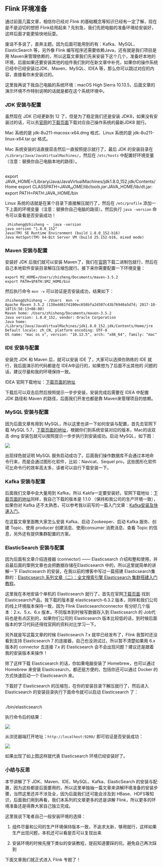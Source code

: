 ## Flink 环境准备

通过前面几篇文章，相信你已经对 Flink 的基础概念等知识已经有一定了解，现在是不是迫切的想把 Flink给用起来？先别急，我们先把电脑的准备环境给安装好，这样后面才能更愉快地玩耍。

废话不多说了，直奔主题。因为后面可能用到的有：Kafka、MySQL、ElasticSearch 等，另外像 Flink 编写程序还需要依赖Java，还有就是我们项目是用 Maven来管理依赖的，所以这篇文章我们先来安装下这个几个，准备好本地的环境，后面如果还要安装其他的组件我们到时在新文章中补充，如果你的操作系统已经中已经安装过JDK、Maven、MySQL、IDEA 等，那么你可以跳过对应的内容，直接看你未安装过的。

这里我再说下我自己电脑的系统环境：macOS High Sierra 10.13.5，后面文章的演示环境不作特别说明的话就是都在这个系统环境中。

### JDK 安装与配置

虽然现在 JDK 已经更新到 12 了，但是为了稳定我们还是安装 JDK8，如果没有安装过的话，可以去[官网](https://www.oracle.com/technetwork/java/javase/downloads/index.html)的[下载页面](https://www.oracle.com/technetwork/java/javase/downloads/jdk8-downloads-2133151.html)下载对应自己操作系统的最新JDK8 就行。

Mac 系统的是 jdk-8u211-macosx-x64.dmg 格式、Linux 系统的是 jdk-8u211-linux-x64.tar.gz 格式。

Mac 系统安装的话直接双击然后一直按照提示就行了，最后 JDK 的安装目录在 `/Library/Java/JavaVirtualMachines/`，然后在 `/etc/hosts` 中配置好环境变量（注意：替换你自己电脑本地的路径）。


​    
    export JAVA_HOME=/Library/Java/JavaVirtualMachines/jdk1.8.0_152.jdk/Contents/Home
    export CLASSPATH=$JAVA_HOME/lib/tools.jar:$JAVA_HOME/lib/dt.jar:
    export PATH=$PATH:$JAVA_HOME/bin


Linux 系统的话就是在某个目录下直接解压就行了，然后在 `/etc/profile` 添加一下上面的环境变量（注意：替换你自己电脑的路径）。然后执行 `java -version` 命令可以查看是否安装成功！

     zhisheng@zhisheng ~  java -version
    java version "1.8.0_152"
    Java(TM) SE Runtime Environment (build 1.8.0_152-b16)
    Java HotSpot(TM) 64-Bit Server VM (build 25.152-b16, mixed mode)


### Maven 安装与配置

安装好 JDK 后我们就可以安装 Maven了，我们在[官网](http://maven.apache.org/download.cgi)下载二进制包就行，然后在自己本地软件安装目录解压压缩包就行。接下来你需要配置一下环境变量：

    export M2_HOME=/Users/zhisheng/Documents/maven-3.5.2
    export PATH=$PATH:$M2_HOME/bin


然后执行命令 `mvn -v` 可以验证是否安装成功，结果如下：

    zhisheng@zhisheng ~ /Users  mvn -v
    Apache Maven 3.5.2 (138edd61fd100ec658bfa2d307c43b76940a5d7d; 2017-10-18T15:58:13+08:00)
    Maven home: /Users/zhisheng/Documents/maven-3.5.2
    Java version: 1.8.0_152, vendor: Oracle Corporation
    Java home: /Library/Java/JavaVirtualMachines/jdk1.8.0_152.jdk/Contents/Home/jre
    Default locale: zh_CN, platform encoding: UTF-8
    OS name: "mac os x", version: "10.13.5", arch: "x86_64", family: "mac"


### IDE 安装与配置

安装完 JDK 和 Maven 后，就可以安装 IDE 了，大家可以选择你熟练的 IDE 就行，我后面演示的代码都是在 IDEA中运行的，如果想为了后面不出其他的 问题的话，建议尽量和我的环境保持一致。

IDEA 官网下载地址：[下载页面的地址](https://www.jetbrains.com/idea/download/#section=mac)

下载后可以双击后然后按照提示一步步安装，安装完成后需要在 IDEA 中配置 JDK 路径和 Maven 的路径，后面我们开发也都是靠 Maven来管理项目的依赖。

### MySQL 安装与配置

因为后面文章有用到 MySQL，所以这里也讲一下如何安装与配置，首先去官网下载 MySQL
5.7，[下载页面的地址](https://dev.mysql.com/downloads/mysql/5.7.html#downloads)，根据你们到系统安装对应的版本，Mac的话双击 dmg 安装包就可以按照提示一步步执行到安装成功。启动 MySQL，如下图：

![](https://zhisheng-blog.oss-cn-hangzhou.aliyuncs.com/images/56BgCn.jpg)

出现绿色就证明 MySQL 服务启动成功了。后面我们操作数据库不会通过本地命令行来，而是会通过图形化软件，比如：Navicat、Sequel
pro，这些图形化软件可比命令行的效率高太多，读者可以自行下载安装一下。

### Kafka 安装与配置

后面我们文章中会大量用到 Kafka，所以 Kakfa一定要安装好。官网下载地址：[下载页面的地址](https://kafka.apache.org/downloads)同样，我自己下载的版本是 1.1.0 （保持和我公司的生产环境一致），如果你对 Kafka 还不太熟悉，可以参考我以前写的一篇入门文章：[Kafka安装及快速入门](http://www.54tianzhisheng.cn/2018/01/04/Kafka/)。

在这篇文章里面教大家怎么安装 Kafka、启动 Zookeeper、启动 Kafka 服务、创建 Topic、使用 producer 创建消息、使用consumer 消费消息、查看 Topic 的信息，另外还有提供集群配置的方案。

### ElasticSearch 安装与配置

因为后面有文章介绍连接器 (connector) —— Elasticsearch 介绍和整和使用，并且最后面的案例文章也会把数据存储在Elasticsearch 中的，所以这里就简单的讲解一下 Elasticsearch 的安装，在我以前的博客中写过一篇搭建 Elasticsearch集群的：[Elasticsearch 系列文章（二）：全文搜索引擎 Elasticsearch
集群搭建入门教程](http://www.54tianzhisheng.cn/2017/09/09/Elasticsearch-install/)。

这里我在本地安装个单机的 Elasticsearch 就行了，首先在官网[下载页面](https://www.elastic.co/cn/downloads/past-releases) 找到 Elasticsearch产品，我下载的版本是 elasticsearch-6.3.2 版本，同样和我们公司的线上环境版本保持一致，因为 Flink Elasticsearchconnector 有分好几个版本：2.x、5.x、6.x 版本，不同版本到时候写数据存入到 Elasticsearch 的 Job代码也是有点区别的，如果你们公司的 Elasticsearch 版本比较低的话，到时候后面版本的学习代码还得找官网的资料对比学习一下。

另外就是写这篇文章的时候 Elasticsearch 7.x 就早已经发布了，Flink 我暂时还没看到支持 Elasticsearch 7
的连接器，自己也没测试过，所以暂不清楚如果用 6.x 版本的 connector 去连接 7.x 的 Elasticsearch
会不会出现问题？建议还是跟着我的安装版本来操作！

除了这样下载 Elasticsearch 的话，你如果电脑安装了 Homebrew，也可以通过 Homebrew 来安装
Elasticsearch，都还挺方便的，包括你还可以通过 Docker 的方式快速启动一个 Elasticsearch 来。

下载好了 Elasticsearch 的压缩包，在你的安装目录下解压就行了，然后进入 Elasticsearch 的安装目录执行下面命令就可以启动
Elasticsearch 了：


​    
    ./bin/elasticsearch


执行命令后的结果：

![](http://zhisheng-blog.oss-cn-hangzhou.aliyuncs.com/img/2019-10-17-144155.png)

从浏览器端打开地址：`http://localhost:9200/` 即可验证是否安装成功：

![](http://zhisheng-blog.oss-cn-hangzhou.aliyuncs.com/img/2019-04-25-003-es.png)

如果出现了如上图这样就代表 Elasticsearch 环境已经安装好了。

### 小结与反思

本节讲解了下 JDK、Maven、IDE、MySQL、Kafka、ElasticSearch
的安装与配置，因为这些都是后面要用的，所以这里单独抽一篇文章来讲解环境准备的安装步骤，当然这里还并不涉及全，因为后面我们还可能会涉及到 HBase、HDFS等知识，后面我们用到再看，我们本系列的文章更多的还是讲解 Flink，所以更多的环境准备还是得靠大家自己独立完成。

这里我说下笔者自己一般安装环境的选择：

  1. 组件尽量和公司的生产环境保持版本一致，不追求太新，够用就行，这样如果生产出现问题，本机还可以看是否可以复现出来

  2. 安装环境的时候先搜下类似的安装教程，提前知道要踩的坑，避免自己再次踩到

下面文章我们就正式进入 Flink 专题了！

